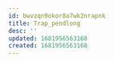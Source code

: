 ```yaml
---
id: bwvzqn9okor8a7wk2nrapnk
title: Trap_pendlong
desc: ''
updated: 1681956563168
created: 1681956563168
---
```

